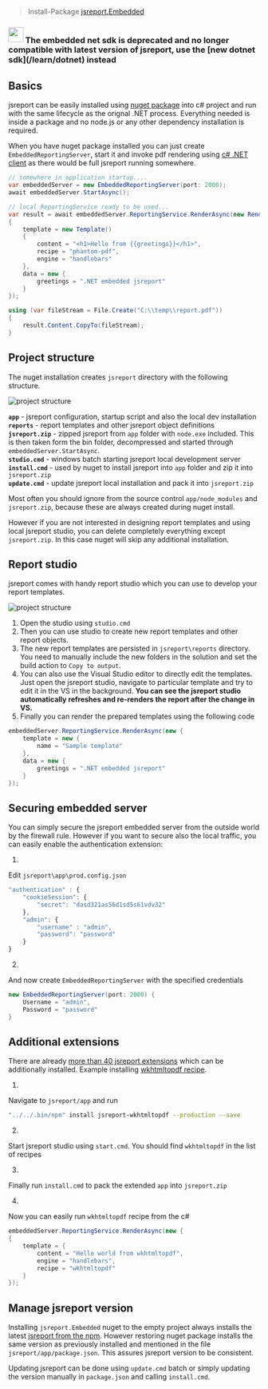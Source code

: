 > Install-Package [jsreport.Embedded](https://www.nuget.org/packages/jsreport.Embedded)

<h3>
  <img src="/img/warning.png" style="width: 30px; height: 30px;" />
  <span style="vertical-align: middle;">
    The embedded net sdk is deprecated and no longer compatible with latest version of jsreport, use the [new dotnet sdk](/learn/dotnet) instead
  </span>
</h3>

## Basics

jsreport can be easily installed using [nuget package](https://www.nuget.org/packages/jsreport.Embedded) into c# project and run with the same lifecycle as the orignal .NET process. Everything needed is inside a package and no node.js or any other dependency installation is required.

When you have nuget package installed you can just create `EmbeddedReportingServer`, start it and invoke pdf rendering using [c# .NET client](https://jsreport.net/learn/net-client) as there would be full jsreport running somewhere.

```csharp
// somewhere in application startup....
var embeddedServer = new EmbeddedReportingServer(port: 2000);
await embeddedServer.StartAsync();

// local ReportingService ready to be used...
var result = await embeddedServer.ReportingService.RenderAsync(new RenderRequest()
{
    template = new Template()
    {
        content = "<h1>Hello from {{greetings}}</h1>",
        recipe = "phantom-pdf",
        engine = "handlebars"        
    },
    data = new {
	    greetings = ".NET embedded jsreport"
    }
});

using (var fileStream = File.Create("C:\\temp\\report.pdf"))
{
    result.Content.CopyTo(fileStream);
}
```

## Project structure
The nuget installation creates `jsreport` directory with the following structure.

![project structure](https://jsreport.net/screenshots/embedded-project.png?v=2)

**`app`** - jsreport configuration, startup script and also the local dev installation    
**`reports`** -  report templates and other jsreport object definitions    
**`jsreport.zip`** - zipped jsreport from `app` folder with `node.exe` included. This is then taken form the bin folder, decompressed and started through `embeddedServer.StartAsync`.    
**`studio.cmd`** - windows batch starting jsreport local development server    
**`install.cmd`** - used by nuget to install jsreport into `app` folder and zip it into  `jsreport.zip`    
**`update.cmd`** - update jsreport local installation and pack it into `jsreport.zip`    

Most often you should ignore from the source control `app/node_modules` and `jsreport.zip`, because these are always created during nuget install.

However if you are not interested in designing report templates and using local jsreport studio, you can delete completely everything except `jsreport.zip`. In this case nuget will skip any additional installation.

## Report studio
jsreport comes with handy report studio which you can use to develop your report templates.

![project structure](https://jsreport.net/screenshots/vs-studio.gif)

1. Open the studio using `studio.cmd`
2.  Then you can use studio to create new report templates and other report objects.
3. The new report templates are persisted in `jsreport\reports` directory. You need to manually include the new folders in the solution and set the build action to `Copy to output`.
4. You can also use the Visual Studio editor to directly edit the templates. Just open the jsreport studio, navigate to particular template and try to edit it in the VS in the background. **You can see the jsreport studio automatically refreshes and re-renders the report after the change in VS.**
5. Finally you can render the prepared templates using the following code

```csharp
embeddedServer.ReportingService.RenderAsync(new {
    template = new {
        name = "Sample template"
    },
    data = new {
	    greetings = ".NET embedded jsreport"
    }
});
```


## Securing embedded server
You can simply secure the jsreport embedded server from the outside world by the firewall rule. However if you want to secure also the local traffic, you can easily enable the authentication extension:

1.
Edit `jsreport\app\prod.config.json`
```js
"authentication" : {
    "cookieSession": {
        "secret": "dasd321as56d1sd5s61vdv32"        
    },
    "admin": {
        "username" : "admin",
        "password": "password"
    }
}
```
2.
And now create `EmbeddedReportingServer` with the specified credentials
```csharp
new EmbeddedReportingServer(port: 2000) {
	Username = "admin",
	Password = "password"
}
```


## Additional extensions
There are already [more than 40 jsreport extensions](https://github.com/jsreport/jsreport-core#list-of-extensions) which can be additionally installed. Example installing [wkhtmltopdf recipe](https://jsreport.net/learn/wkhtmltopdf).

1.
Navigate to `jsreport/app` and run
```sh
"../../.bin/npm" install jsreport-wkhtmltopdf --production --save
```
2.
Start jsreport studio using `start.cmd`. You should find `wkhtmltopdf` in the list of recipes

3.
Finally run `install.cmd` to pack the extended `app` into `jsreport.zip`

4.
Now you can easily run `wkhtmltopdf`  recipe from the c#
```csharp
embeddedServer.ReportingService.RenderAsync(new {
{
    template = {
        content = "Hello world from wkhtmltopdf",
        engine = "handlebars",
        recipe = "wkhtmltopdf"
    }
});
```

## Manage jsreport version

 Installing `jsreport.Embedded` nuget to the empty project always installs the latest [jsreport from the npm](https://www.npmjs.com/package/jsreport). However restoring nuget package installs the same version as previously installed and mentioned in the file `jsreport/app/package.json`. This assures jsreport version to be consistent.

Updating jsreport can be done using `update.cmd` batch or simply updating the version manually in `package.json` and calling `install.cmd`.
